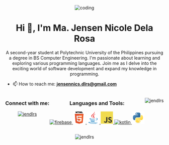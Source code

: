 <p align="center">
  <img src="https://camo.githubusercontent.com/374987f773148e46b1851b9e3bc4bf71b182562dd002620ef3e4263cb3997130/68747470733a2f2f6d69726f2e6d656469756d2e636f6d2f6d61782f3837352f312a7164415731546a434e353768316c6275757a766368672e676966" alt="coding" width="400">
</p>

<h1 align="center">Hi 👋, I'm Ma. Jensen Nicole Dela Rosa</h1>

<p align="center">A second-year student at Polytechnic University of the Philippines pursuing a degree in BS Computer Engineering. I'm passionate about learning and exploring various programming languages. Join me as I delve into the exciting world of software development and expand my knowledge in programming.</p>

- 📫 How to reach me: **jensennics.dlrs@gmail.com**

<div align ="center" style="display: flex; justify-content: space-between;">
   <div>
      <h3>Connect with me:</h3>
      <p>
        <a href="https://fb.com/jendlrs" target="_blank">
          <img src="https://raw.githubusercontent.com/rahuldkjain/github-profile-readme-generator/master/src/images/icons/Social/facebook.svg" alt="jendlrs" height="30" width="40" />
        </a>
      </p>
    </div>
    <div>
      <h3>Languages and Tools:</h3>
      <p>
        <a href="https://firebase.google.com/" target="_blank" rel="noreferrer">
          <img src="https://www.vectorlogo.zone/logos/firebase/firebase-icon.svg" alt="firebase" width="40" height="40"/>
        </a>
        <a href="https://www.w3.org/html/" target="_blank" rel="noreferrer">
          <img src="https://raw.githubusercontent.com/devicons/devicon/master/icons/html5/html5-original-wordmark.svg" alt="html5" width="40" height="40"/>
        </a>
        <a href="https://www.java.com" target="_blank" rel="noreferrer">
          <img src="https://raw.githubusercontent.com/devicons/devicon/master/icons/java/java-original.svg" alt="java" width="40" height="40"/>
        </a>
        <a href="https://developer.mozilla.org/en-US/docs/Web/JavaScript" target="_blank" rel="noreferrer">
          <img src="https://raw.githubusercontent.com/devicons/devicon/master/icons/javascript/javascript-original.svg" alt="javascript" width="40" height="40"/>
        </a>
        <a href="https://kotlinlang.org" target="_blank" rel="noreferrer">
          <img src="https://www.vectorlogo.zone/logos/kotlinlang/kotlinlang-icon.svg" alt="kotlin" width="40" height="40"/>
        </a>
        <a href="https://www.python.org" target="_blank" rel="noreferrer">
          <img src="https://raw.githubusercontent.com/devicons/devicon/master/icons/python/python-original.svg" alt="python" width="40" height="40"/>
        </a>
      </p>
    </div>
    <div>
      <p>
        <img align="center" src="https://github-readme-stats.vercel.app/api/top-langs?username=jendlrs&show_icons=true&locale=en&layout=compact" alt="jendlrs" />
      </p>
    </div>
  </div>

<p align="center">
  <img align="center" src="https://github-readme-streak-stats.herokuapp.com/?user=jendlrs" alt="jendlrs" />
</p>
